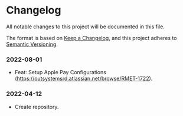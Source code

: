 # Changelog
All notable changes to this project will be documented in this file.

The format is based on [Keep a Changelog](https://keepachangelog.com/en/1.0.0/),
and this project adheres to [Semantic Versioning](https://semver.org/spec/v2.0.0.html).

### 2022-08-01

- Feat: Setup Apple Pay Configurations (https://outsystemsrd.atlassian.net/browse/RMET-1722).

### 2022-04-12

- Create repository.
